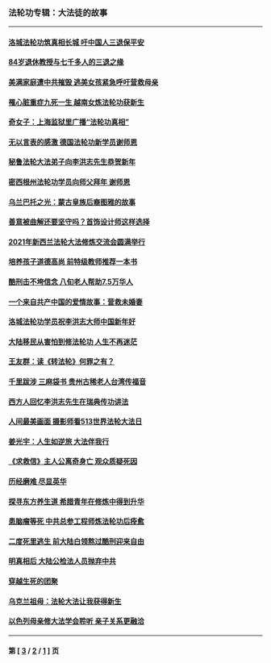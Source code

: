 ### 法轮功专辑：大法徒的故事
---
#### [洛城法轮功筑真相长城 吁中国人三退保平安](../../pages/nf1147481/n13892471.md?01100430) 
#### [84岁退休教授与七千多人的三退之缘](../../pages/nf1147481/n13796650.md?01100430) 
#### [美满家庭遭中共摧毁 逃美女孩紧急呼吁营救母亲](../../pages/nf1147481/n13792859.md?01100430) 
#### [罹心脏重症九死一生 越南女炼法轮功获新生](../../pages/nf1147481/n13732766.md?01100430) 
#### [奇女子：上海监狱里广播“法轮功真相”](../../pages/nf1147481/n13726443.md?01100430) 
#### [无以言表的感激 德国法轮功新学员谢师恩](../../pages/nf1147481/n13543790.md?01100430) 
#### [秘鲁法轮大法弟子向李洪志先生恭贺新年](../../pages/nf1147481/n13540182.md?01100430) 
#### [密西根州法轮功学员向师父拜年 谢师恩](../../pages/nf1147481/n13538183.md?01100430) 
#### [乌兰巴托之光：蒙古皇族后裔图雅的故事](../../pages/nf1147481/n13155759.md?01100430) 
#### [善意被曲解还要坚守吗？首饰设计师这样选择](../../pages/nf1147481/n13077575.md?01100430) 
#### [2021年新西兰法轮大法修炼交流会圆满举行](../../pages/nf1147481/n13033149.md?01100430) 
#### [培养孩子道德高尚 前特级教师推荐一本书](../../pages/nf1147481/n12938640.md?01100430) 
#### [酷刑击不垮信念 八旬老人帮助7.5万华人](../../pages/nf1147481/n12880712.md?01100430) 
#### [一个来自共产中国的爱情故事：营救未婚妻](../../pages/nf1147481/n12778386.md?01100430) 
#### [洛城法轮功学员祝李洪志大师中国新年好](../../pages/nf1147481/n12724685.md?01100430) 
#### [大陆移民从害怕到修法轮功 人生不再迷茫](../../pages/nf1147481/n12414325.md?01100430) 
#### [王友群：读《转法轮》何罪之有？](../../pages/nf1147481/n12408647.md?01100430) 
#### [千里跋涉 三麻袋书 贵州古稀老人台湾传福音](../../pages/nf1147481/n12198750.md?01100430) 
#### [西方人回忆李洪志先生在瑞典传功讲法](../../pages/nf1147481/n12099607.md?01100430) 
#### [人间最美画面 摄影师看513世界法轮大法日](../../pages/nf1147481/n12094118.md?01100430) 
#### [姜光宇：人生如逆旅 大法伴我行](../../pages/nf1147481/n12088664.md?01100430) 
#### [《求救信》主人公离奇身亡 观众质疑死因](../../pages/nf1147481/n11845215.md?01100430) 
#### [历经磨难 尽显英华](../../pages/nf1147481/n11723297.md?01100430) 
#### [探寻东方养生道 希腊青年在修炼中得到升华](../../pages/nf1147481/n11494502.md?01100430) 
#### [患脑瘤等死 中共总参工程师炼法轮功后痊愈](../../pages/nf1147481/n11466682.md?01100430) 
#### [二度死里逃生 前大陆白领熬过酷刑迎来自由](../../pages/nf1147481/n11368594.md?01100430) 
#### [明真相后 大陆公检法人员抛弃中共](../../pages/nf1147481/n11358618.md?01100430) 
#### [穿越生死的团聚](../../pages/nf1147481/n11258922.md?01100430) 
#### [乌克兰祖母：法轮大法让我获得新生](../../pages/nf1147481/n11269457.md?01100430) 
#### [以色列母亲修大法学会聆听 亲子关系更融洽](../../pages/nf1147481/n11268195.md?01100430) 

---
#### 第 [ [3](./3.md?01100430) / [2](./2.md?01100430) / [1](./1.md?01100430) ] 页
